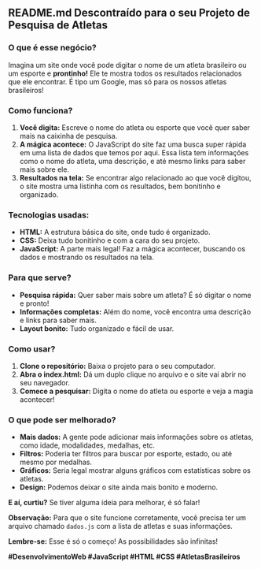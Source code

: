 ## **README.md Descontraído para o seu Projeto de Pesquisa de Atletas**

### **O que é esse negócio?**

Imagina um site onde você pode digitar o nome de um atleta brasileiro ou um esporte e **prontinho!** Ele te mostra todos os resultados relacionados que ele encontrar. É tipo um Google, mas só para os nossos atletas brasileiros! 

### **Como funciona?**

1. **Você digita:** Escreve o nome do atleta ou esporte que você quer saber mais na caixinha de pesquisa.
2. **A mágica acontece:** O JavaScript do site faz uma busca super rápida em uma lista de dados que temos por aqui. Essa lista tem informações como o nome do atleta, uma descrição, e até mesmo links para saber mais sobre ele.
3. **Resultados na tela:** Se encontrar algo relacionado ao que você digitou, o site mostra uma listinha com os resultados, bem bonitinho e organizado.

### **Tecnologias usadas:**

* **HTML:** A estrutura básica do site, onde tudo é organizado.
* **CSS:** Deixa tudo bonitinho e com a cara do seu projeto.
* **JavaScript:** A parte mais legal! Faz a mágica acontecer, buscando os dados e mostrando os resultados na tela.

### **Para que serve?**

* **Pesquisa rápida:** Quer saber mais sobre um atleta? É só digitar o nome e pronto!
* **Informações completas:** Além do nome, você encontra uma descrição e links para saber mais.
* **Layout bonito:** Tudo organizado e fácil de usar.

### **Como usar?**

1. **Clone o repositório:** Baixa o projeto para o seu computador.
2. **Abra o index.html:** Dá um duplo clique no arquivo e o site vai abrir no seu navegador.
3. **Comece a pesquisar:** Digita o nome do atleta ou esporte e veja a magia acontecer!

### **O que pode ser melhorado?**

* **Mais dados:** A gente pode adicionar mais informações sobre os atletas, como idade, modalidades, medalhas, etc.
* **Filtros:** Poderia ter filtros para buscar por esporte, estado, ou até mesmo por medalhas.
* **Gráficos:** Seria legal mostrar alguns gráficos com estatísticas sobre os atletas.
* **Design:** Podemos deixar o site ainda mais bonito e moderno.

**E aí, curtiu?** Se tiver alguma ideia para melhorar, é só falar! 

**Observação:** Para que o site funcione corretamente, você precisa ter um arquivo chamado `dados.js` com a lista de atletas e suas informações. 

**Lembre-se:** Esse é só o começo! As possibilidades são infinitas! 

**#DesenvolvimentoWeb #JavaScript #HTML #CSS #AtletasBrasileiros**
